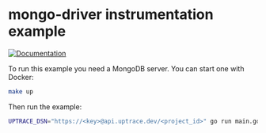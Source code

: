 # mongo-driver instrumentation example

[![Documentation](https://img.shields.io/badge/uptrace-documentation-informational)](https://docs.uptrace.dev/go/opentelemetry-mongo-driver/)

To run this example you need a MongoDB server. You can start one with Docker:

```bash
make up
```

Then run the example:

```bash
UPTRACE_DSN="https://<key>@api.uptrace.dev/<project_id>" go run main.go
```
